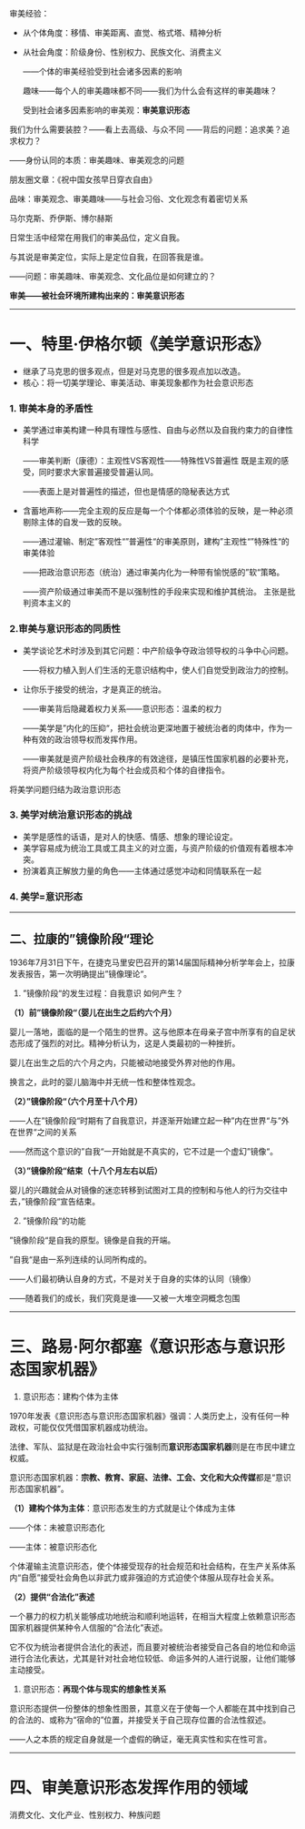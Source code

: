 审美经验：

-   从个体角度：移情、审美距离、直觉、格式塔、精神分析
    
-   从社会角度：阶级身份、性别权力、民族文化、消费主义
    
    ——个体的审美经验受到社会诸多因素的影响
    
    趣味——每个人的审美趣味都不同——我们为什么会有这样的审美趣味？
    
    受到社会诸多因素影响的审美观：**审美意识形态**
	
	          

我们为什么需要装腔？——看上去高级、与众不同
——背后的问题：追求美？追求权力？

——身份认同的本质：审美趣味、审美观念的问题

朋友圈文章：《祝中国女孩早日穿衣自由》
    
   品味：审美观念、审美趣味——与社会习俗、文化观念有着密切关系
             
马尔克斯、乔伊斯、博尔赫斯

日常生活中经常在用我们的审美品位，定义自我。

与其说是审美定位，实际上是定位自我，在回答我是谁。

   ——问题：审美趣味、审美观念、文化品位是如何建立的？
    
	
 **审美——被社会环境所建构出来的：审美意识形态**
    

---

# 一、特里·伊格尔顿《美学意识形态》
- 继承了马克思的很多观点，但是对马克思的很多观点加以改造。
 - 核心：将一切美学理论、审美活动、审美现象都作为社会意识形态

### 1.  **审美本身的矛盾性**

-   美学通过审美构建一种具有理性与感性、自由与必然以及自我约束力的自律性科学
    
    ——审美判断（康德）：主观性VS客观性——特殊性VS普遍性
    既是主观的感受，同时要求大家普遍接受普遍认同。
	
    ——表面上是对普遍性的描述，但也是情感的隐秘表达方式
    
-   含蓄地声称——完全主观的反应是每一个个体都必须体验的反映，是一种必须剔除主体的自发一致的反映。
    
    ——通过灌输、制定”客观性“”普遍性“的审美原则，建构”主观性“”特殊性“的审美体验
    
    ——把政治意识形态（统治）通过审美内化为一种带有愉悦感的”软“策略。
    
    ——资产阶级通过审美而不是以强制性的手段来实现和维护其统治。
    主张是批判资本主义的

### **2.审美与意识形态的同质性**

-   美学谈论艺术时涉及到其它问题：中产阶级争夺政治领导权的斗争中心问题。
    
    ——将权力植入到人们生活的无意识结构中，使人们自觉受到政治力的控制。

-   让你乐于接受的统治，才是真正的统治。
    
    ——审美背后隐藏着权力关系——意识形态：温柔的权力
    
    ——美学是”内化的压抑“，把社会统治更深地置于被统治者的肉体中，作为一种有效的政治领导权而发挥作用。
    
    ——审美就是资产阶级社会秩序的有效途径，是镇压性国家机器的必要补充，将资产阶级领导权内化为每个社会成员和个体的自律指令。
    
将美学问题归结为政治意识形态


### **3. 美学对统治意识形态的挑战**

-   美学是感性的话语，是对人的快感、情感、想象的理论设定。
-   美学容易成为统治工具或工具主义的对立面，与资产阶级的价值观有着根本冲突。
-   扮演着真正解放力量的角色——主体通过感觉冲动和同情联系在一起

### **4. 美学=意识形态**

---

## 二、拉康的”镜像阶段“理论

1936年7月31日下午，在捷克马里安巴召开的第14届国际精神分析学年会上，拉康发表报告，第一次明确提出”镜像理论“。

1.  ”镜像阶段“的发生过程：自我意识 如何产生？

**（1）前”镜像阶段“（婴儿在出生之后约六个月）**

婴儿一落地，面临的是一个陌生的世界。这与他原本在母亲子宫中所享有的自足状态形成了强烈的对比。精神分析认为，这是人类最初的一种挫折。

婴儿在出生之后的六个月之内，只能被动地接受外界对他的作用。

换言之，此时的婴儿脑海中并无统一性和整体性观念。

**（2）”镜像阶段“（六个月至十八个月）**

——人在”镜像阶段“时期有了自我意识，并逐渐开始建立起一种”内在世界“与”外在世界“之间的关系

——然而这个意识的”自我“一开始就是不真实的，它不过是一个虚幻”镜像“。

**（3）”镜像阶段“结束（十八个月左右以后）**

婴儿的兴趣就会从对镜像的迷恋转移到试图对工具的控制和与他人的行为交往中去，”镜像阶段“宣告结束。

2. ”镜像阶段“的功能

”镜像阶段“是自我的原型。镜像是自我的开端。

”自我“是由一系列连续的认同所构成的。

——人们最初确认自身的方式，不是对关于自身的实体的认同（镜像）

——随着我们的成长，我们究竟是谁——又被一大堆空洞概念包围

---

# 三、路易·阿尔都塞《意识形态与意识形态国家机器》

1.  意识形态：建构个体为主体

1970年发表《意识形态与意识形态国家机器》强调：人类历史上，没有任何一种政权，可能仅仅凭借国家机器成功统治。

法律、军队、监狱是在政治社会中实行强制而**意识形态国家机器**则是在市民中建立权威。

意识形态国家机器：**宗教、教育、家庭、法律、工会、文化和大众传媒**都是“意识形态国家机器”。

**（1）建构个体为主体**：意识形态发生的方式就是让个体成为主体

——个体：未被意识形态化

——主体：被意识形态化

个体灌输主流意识形态，使个体接受现存的社会规范和社会结构，在生产关系体系内“自愿”接受社会角色以非武力或非强迫的方式迫使个体服从现存社会关系。

**（2）提供“合法化”表述**

一个暴力的权力机关能够成功地统治和顺利地运转，在相当大程度上依赖意识形态国家机器提供某种令人信服的“合法化”表述。

它不仅为统治者提供合法化的表述，而且要对被统治者接受自己各自的地位和命运进行合法化表达，尤其是针对社会地位较低、命运多舛的人进行说服，让他们能够主动接受。

1.  意识形态：**再现个体与现实的想象性关系**

意识形态提供一份整体的想象性图景，其意义在于使每一个人都能在其中找到自己的合法的、或称为“宿命的”位置，并接受关于自己现存位置的合法性叙述。

——人之本质的规定自身就是一个虚假的确证，毫无真实性和实在性可言。

---

# 四、审美意识形态发挥作用的领域

消费文化、文化产业、性别权力、种族问题